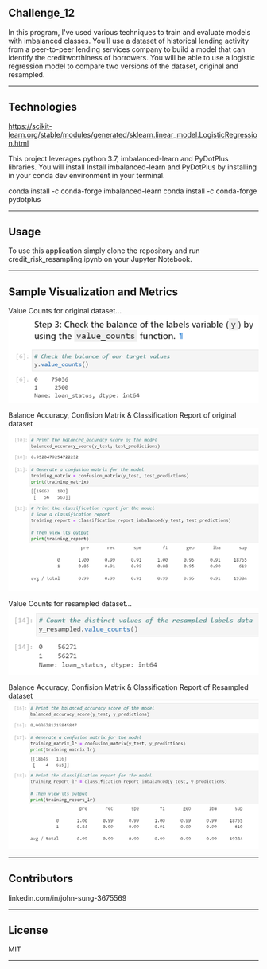 ## Challenge_12

In this program, I've used various techniques to train and evaluate models with imbalanced classes. You’ll use a dataset of historical lending activity from a peer-to-peer lending services company to build a model that can identify the creditworthiness of borrowers. You will be able to use a logistic regression model to compare two versions of the dataset, original and resampled. 

---

## Technologies

https://scikit-learn.org/stable/modules/generated/sklearn.linear_model.LogisticRegression.html

This project leverages python 3.7, imbalanced-learn and PyDotPlus libraries. You will install Install imbalanced-learn and PyDotPlus by installing in your conda dev environment in your terminal.

conda install -c conda-forge imbalanced-learn
conda install -c conda-forge pydotplus

---

## Usage

To use this application simply clone the repository and run credit_risk_resampling.ipynb on your Jupyter Notebook.

---

## Sample Visualization and Metrics

Value Counts for original dataset...
![y_v_cl](Images/y_value_counts.PNG)

Balance Accuracy, Confision Matrix & Classification Report of original dataset
![original](Images/original_data_results.PNG)

Value Counts for resampled dataset...
![y_r_v_cl](Images/y_resampled_value_counts.PNG)

Balance Accuracy, Confision Matrix & Classification Report of Resampled dataset
![resampled](Images/resampled_data_results.PNG)

---

## Contributors

linkedin.com/in/john-sung-3675569

---

## License

MIT

---